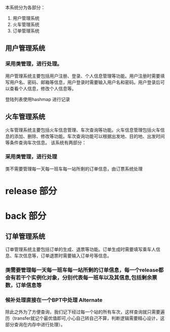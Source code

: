 本系统分为各部分：
1. 用户管理系统
2. 火车管理系统
3. 订单管理系统

## 用户管理系统
### 采用类管理，进行处理。
用户管理系统主要包括用户注册、登录、个人信息管理等功能。用户注册时需要填写用户名、密码、邮箱等信息，用户登录时需要输入用户名和密码。用户登录后可以查看个人信息，修改个人信息等。

登陆列表使用hashmap 进行记录
## 火车管理系统
火车管理系统主要包括火车信息管理、车次查询等功能。火车信息管理包括火车信息的添加、删除、修改等功能。车次查询功能可以根据出发地、目的地、出发时间等条件查询车次信息。
该系统有两部分：
### 采用类管理，进行处理
类不需要管理每一天每一班车每一站所剩的订单信息，由订票系统处理

# release 部分

# back 部分


## 订单管理系统
订单管理系统主要包括订单的生成、退票等功能。订单生成时需要填写乘车人信息、车次信息等，订单退票时需要输入订单号等信息。
### 类需要管理每一天每一班车每一站所剩的订单信息，每一个release都会有若干个实例化对象，分别代表每一班车以及其信息,包括剩余票数，订单信息等

### 候补处理直接在一个BPT中处理 Alternate

除此之外为了方便查询，我们记下经过每一个站的所有车次，这样查询就只需要遍历（transfer就记个最优值即可,小心自己转自己不算，判断逻辑需要精心设计，这部分查询在内存中进行处理）。


